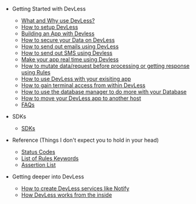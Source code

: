 - Getting Started with DevLess
    - [What and Why use DevLess?](/docs/{{version}}/what-why-to-use-DevLess)
    - [How to setup DevLess](/docs/{{version}}/how-to-setup-DevLess)
    - [Building an App with Devless ](/docs/{{version}}/building-an-app-with-devless)
    - [How to secure your Data on DevLess](/docs/{{version}}/how-to-secure-your-data-on-DevLess)
    - [How to send out emails using DevLess](/docs/{{version}}/how-to-send-emails-on-DevLess)
    - [How to send out SMS using Devless ](/docs/{{version}}/how-to-send-SMS-on-Devless)
    - [Make your app real time using Devless](/docs/{{version}}/make-your-app-realtime)
    - [How to mutate data/request before processing or getting response using Rules ](/docs/{{version}}/working-with-DevLess-rules)
    - [How to use DevLess with your exisiting app](/docs/{{version}}/DevLess-with-existing-app)
    - [How to gain terminal access from within DevLess](/docs/{{version}}/terminal-access-within-DevLess)
    - [How to use the database manager to do more with your Database](/docs/{{version}}/Devless-DB-manager)
    - [How to move your DevLess app to another host ](/docs/{{version}}/DevLess-migrations)
    - [FAQs](/docs/{{version}}/faqs)
    
- SDKs
    - [SDKs](/docs/{{version}}/SDKs)
       
- Reference (Things I don't expect you to hold in your head)
    - [Status Codes](/docs/{{version}}/status-code)
    - [List of Rules Keywords](/docs/{{version}}/rule-keywords)
    - [Assertion List](/docs/{{version}}/assertions)	

- Getting deeper into DevLess
    - [How to create DevLess services like Notify ](/docs/{{version}}/creating-DevLess-services)
    - [How DevLess works from the inside ](/docs/{{version}}/how-DevLess-works)

